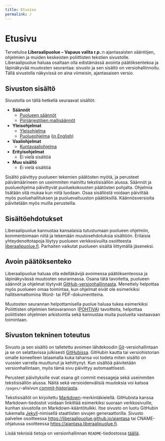 ```yaml
---
title: Etusivu
permalink: /
---
```


# Etusivu

Tervetuloa **Liberaalipuolue – Vapaus valita r.p.**:n ajantasaisten sääntöjen, ohjelmien ja muiden keskeisten poliittisten tekstien sivustolle. Liberaalipuolue haluaa osaltaan olla edistämässä avointa päätöksentekoa ja läpinäkyvää muutosten seurantaa: sivusto ja sen sisältö on versiohallinnoitu. Tällä sivustolla näkyvissä on aina viimeisin, ajantasaisen versio.

## Sivuston sisältö

Sivustolla on tällä hetkellä seuraavat sisällöt:

- **Säännöt**
  - [Puolueen säännöt](/saannot/)
  - [Piirijärjestöjen mallisäännöt](/mallisaannot_piirijarjestot/)
- **Yleisohjelmat**
  - [Yleisohjelma](/yleisohjelma/)
  - [Puolueohjelma](/puolueohjelma/) ([in English](/party_platform/))
- **Vaaliohjelmat**
  - [Kuntavaaliohjelma](/kuntavaaliohjelma/)
- **Erityisohjelmat**
  - Ei vielä sisältöä
- **Muu sisältö**
  - Ei vielä sisältöä

Sisältö päivittyy puolueen tekemien päätösten myötä, ja perusteet päivämäärineen on useimmiten mainittu tekstisisällön alussa. Säännöt ja puolueohjelma päivittyvät puoluekokousten päätösten pohjalta. Ohjelmia lisätään sitä mukaa kun niitä luodaan. Osaa sisällöstä voidaan päivittää myös puoluehallituksen ja puoluevaltuuston päätöksillä. Käännösversioita päivitetään myös muilla perusteilla.

## Sisältöehdotukset

Liberaalipuolue kannustaa kansalaisia tutustumaan puolueen ohjelmiin, kommentoimaan niitä ja tekemään muutosehdotuksia sisältöön. Erilaisia yhteydenottotapoja löytyy puolueen verkkosivuilta osoitteesta [liberaalipuolue.fi](https://liberaalipuolue.fi/). Parhaiten vaikutat puolueen sisältä liittymällä jäseneksi.

## Avoin päätöksenteko

Liberaalipuolue haluaa olla edelläkävijä avoimessa päätöksenteossa ja läpinäkyvässä muutosten seurannassa. Osana tätä tavoitetta, puolueen säännöt ja ohjelmat löytyvät [GitHub-versionhallinnasta](https://github.com/liberaalipuolue/ajantasa/). Menettely helpottaa myös puolueen omaa toimintaa, kun ohjelmat eivät ole esimerkiksi hallitsemattomina Word- tai PDF-dokumentteina. 

Muutosten seurannan helpottamisella puolue haluaa tukea esimerkiksi Poliittisten ohjelmien tietovarannon ([POHTIVA](http://www.fsd.uta.fi/pohtiva/)) tavoitteita, helpottaa poliittisten ohjelmien arkistointia sekä kannustaa muita puolueita vastaavaan toimintaan.

## Sivuston tekninen toteutus

Sivusto ja sen sisältö on talletettu avoimen lähdekoodin [Git](https://fi.wikipedia.org/wiki/Git)-versiohallintaan ja se on selattavissa julkisesti [GitHubissa](https://fi.wikipedia.org/wiki/GitHub). GitHubin kautta tai versiohistorian omalle koneelleen lataamalla kuka tahansa voi todeta miten sisältö on vuosien varrella muuttunut ja kehittynyt. Kun sisältöä päivitetään versionhallintaan, myös tämä sivu päivittyy automaattisesti.

Perusteet päivityksille ovat osana git commit messageja sekä useimmiten tekstisisällön alussa. Näitä sekä versioidenvälisiä muutoksia voi katsoa `/pages/`-alisivun [commit-historiasta](https://github.com/liberaalipuolue/ajantasa/commits/master/pages).

Tekstisisällöt on kirjoitettu [Markdown](https://en.wikipedia.org/wiki/Markdown)-merkintäkielellä. GitHubista kanssa Markdown-tiedostot voidaan linkittää esimerkiksi suoraan verkkosivuille, kunhan sivustolla on Markdown-kääntötulkki. Itse sivusto on luotu GitHubin tukemalla [Jekyll](https://jekyllrb.com/)-nimisellä staattisten sivujen generaattorilla. Sivusto palvelee osoitteessa <https://liberaalipuolue.github.io/ajantasa> tai CNAME-ohjatussa osoitteessa <https://ajantasa.liberaalipuolue.fi>.

Lisää teknisiä tietoja on versionhallinnan `README`-tiedostossa [täällä](https://github.com/liberaalipuolue/ajantasa/).
